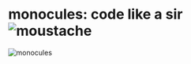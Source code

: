 # monocules: code like a sir ![moustache](http://cs319324.vk.me/v319324887/509a/b9EUIE8FY4c.jpg)
![monocules](http://troll-face.ru/static/images/lulz-sec-logo.jpg)
